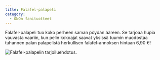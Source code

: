 ```yaml
---
title: Falafel-palapeli
category:
  - ONOn fanituotteet
---
```

Falafel-palapeli tuo koko perheen saman pöydän ääreen. Se tarjoaa hupia vauvasta vaariin, kun pelin kokoajat saavat yksissä tuumin muodostaa tuhannen palan palapelistä herkullisen falafel-annoksen hintaan 6,90 €!

![Falafel-palapelin tarjoiluehdotus.](/images/falafel_1.jpg)
